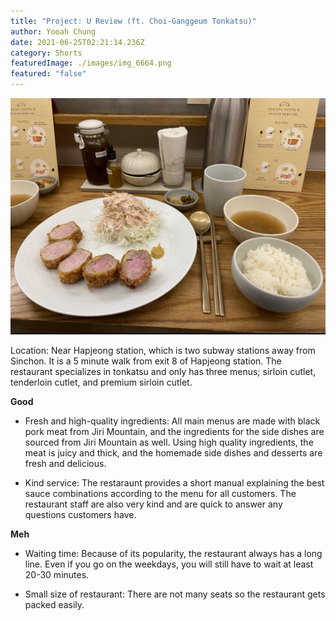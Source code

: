 ```yaml
---
title: "Project: U Review (ft. Choi-Ganggeum Tonkatsu)"
author: Yooah Chung
date: 2021-06-25T02:21:14.236Z
category: Shorts
featuredImage: ./images/img_6664.png
featured: "false"
---
```

![](images/img_6664.png)

<!--StartFragment-->

Location: Near Hapjeong station, which is two subway stations away from Sinchon. It is a 5 minute walk from exit 8 of Hapjeong station. The restaurant specializes in tonkatsu and only has three menus; sirloin cutlet, tenderloin cutlet, and premium sirloin cutlet.

**Good**

* Fresh and high-quality ingredients: All main menus are made with black pork meat from Jiri Mountain, and the ingredients for the side dishes are sourced from Jiri Mountain as well. Using high quality ingredients, the meat is juicy and thick, and the homemade side dishes and desserts are fresh and delicious.


* Kind service: The restaraunt provides a short manual explaining the best sauce combinations according to the menu for all customers. The restaurant staff are also very kind and are quick to answer any questions customers have.

**Meh**

* Waiting time: Because of its popularity, the restaurant always has a long line. Even if you go on the weekdays, you will still have to wait at least 20-30 minutes.


* Small size of restaurant: There are not many seats so the restaurant gets packed easily.

<!--EndFragment-->